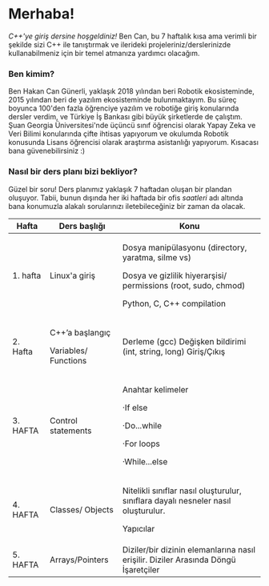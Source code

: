 # Merhaba!

_C++'ye giriş dersine hoşgeldiniz!_ Ben Can, bu 7 haftalık kısa ama verimli bir şekilde sizi C++ ile tanıştırmak ve ilerideki projeleriniz/derslerinizde kullanabilmeniz için bir temel atmanıza yardımcı olacağım.

### Ben kimim?

Ben Hakan Can Günerli, yaklaşık 2018 yılından beri Robotik ekosisteminde, 2015 yılından beri de yazılım ekosisteminde bulunmaktayım. Bu süreç boyunca 100'den fazla öğrenciye yazılım ve robotiğe giriş konularında dersler verdim, ve Türkiye İş Bankası gibi büyük şirketlerde de çalıştım. Şuan Georgia Üniversitesi'nde üçüncü sınıf öğrencisi olarak Yapay Zeka ve Veri Bilimi konularında çifte ihtisas yapıyorum ve okulumda Robotik konusunda Lisans öğrencisi olarak araştırma asistanlığı yapıyorum. Kısacası bana güvenebilirsiniz :)

### Nasıl bir ders planı bizi bekliyor?

Güzel bir soru! Ders planımız yaklaşık 7 haftadan oluşan bir plandan oluşuyor. Tabii, bunun dışında her iki haftada bir ofis _saatleri_ adı altında bana konumuzla alakalı sorularınızı iletebileceğiniz bir zaman da olacak.

| Hafta    | Ders başlığı                                      | Konu                                                                                                                                                            |
| -------- | ------------------------------------------------- | --------------------------------------------------------------------------------------------------------------------------------------------------------------- |
| 1. hafta | Linux'a giriş                                     | <p>Dosya manipülasyonu (directory, yaratma, silme vs)</p><p>Dosya ve gizlilik hiyerarşisi/ permissions (root, sudo, chmod)</p><p>Python, C, C++ compilation</p> |
| 2. Hafta | <p>C++’a başlangıç</p><p>Variables/ Functions</p> | Derleme (gcc) Değişken bildirimi (int, string, long) Giriş/Çıkış                                                                                                |
| 3. HAFTA | Control statements                                | <p>Anahtar kelimeler</p><p>·If else</p><p>·Do...while</p><p>·For loops</p><p>·While...else</p>                                                                  |
| 4. HAFTA | Classes/ Objects                                  | <p>Nitelikli sınıflar nasıl oluşturulur, sınıflara dayalı nesneler nasıl oluşturulur. </p><p>Yapıcılar</p>                                                      |
| 5. HAFTA | Arrays/Pointers                                   | Diziler/bir dizinin elemanlarına nasıl erişilir. Diziler Arasında Döngü İşaretçiler                                                                             |
